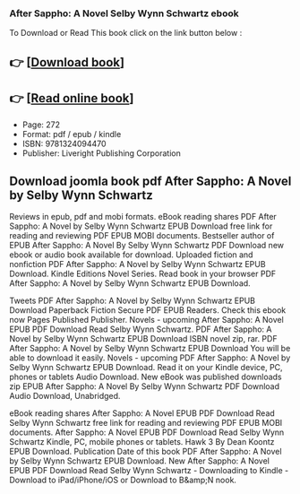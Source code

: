 ### After Sappho: A Novel Selby Wynn Schwartz ebook

To Download or Read This book click on the link button below :

## 👉  [**[Download book](http://get-pdfs.com/download.php?group=book&from=github.com&id=696596&lnk=1066 "Download book")**]

## 👉  [**[Read online book](http://get-pdfs.com/download.php?group=book&from=github.com&id=696596&lnk=1066 "Read online book")**]


* Page: 272
* Format: pdf / epub / kindle
* ISBN: 9781324094470
* Publisher: Liveright Publishing Corporation



## Download joomla book pdf After Sappho: A Novel by Selby Wynn Schwartz


Reviews in epub, pdf and mobi formats. eBook reading shares PDF After Sappho: A Novel by Selby Wynn Schwartz EPUB Download free link for reading and reviewing PDF EPUB MOBI documents. Bestseller author of EPUB After Sappho: A Novel By Selby Wynn Schwartz PDF Download new ebook or audio book available for download. Uploaded fiction and nonfiction PDF After Sappho: A Novel by Selby Wynn Schwartz EPUB Download. Kindle Editions Novel Series. Read book in your browser PDF After Sappho: A Novel by Selby Wynn Schwartz EPUB Download.

Tweets PDF After Sappho: A Novel by Selby Wynn Schwartz EPUB Download Paperback Fiction Secure PDF EPUB Readers. Check this ebook now Pages Published Publisher. Novels - upcoming After Sappho: A Novel EPUB PDF Download Read Selby Wynn Schwartz. PDF After Sappho: A Novel by Selby Wynn Schwartz EPUB Download ISBN novel zip, rar. PDF After Sappho: A Novel by Selby Wynn Schwartz EPUB Download You will be able to download it easily. Novels - upcoming PDF After Sappho: A Novel by Selby Wynn Schwartz EPUB Download. Read it on your Kindle device, PC, phones or tablets Audio Download. New eBook was published downloads zip EPUB After Sappho: A Novel By Selby Wynn Schwartz PDF Download Audio Download, Unabridged.

eBook reading shares After Sappho: A Novel EPUB PDF Download Read Selby Wynn Schwartz free link for reading and reviewing PDF EPUB MOBI documents. After Sappho: A Novel EPUB PDF Download Read Selby Wynn Schwartz Kindle, PC, mobile phones or tablets. Hawk 3 By Dean Koontz EPUB Download. Publication Date of this book PDF After Sappho: A Novel by Selby Wynn Schwartz EPUB Download. New After Sappho: A Novel EPUB PDF Download Read Selby Wynn Schwartz - Downloading to Kindle - Download to iPad/iPhone/iOS or Download to B&amp;amp;N nook.





